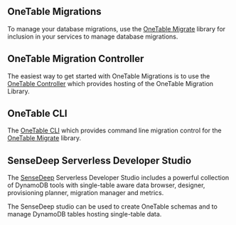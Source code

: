 
## OneTable Migrations

To manage your database migrations, use the [OneTable Migrate](https://www.npmjs.com/package/onetable-migrate) library for inclusion in your services to manage database migrations.

## OneTable Migration Controller

The easiest way to get started with OneTable Migrations is to use the [OneTable Controller](https://github.com/sensedeep/onetable-controller) which provides hosting of the OneTable Migration Library.

## OneTable CLI

The [OneTable CLI](https://www.npmjs.com/package/onetable-cli) which provides command line migration control for the [OneTable Migrate](https://www.npmjs.com/package/onetable-migrate) library.

## SenseDeep Serverless Developer Studio

The [SenseDeep](https://www.sensedeep.com/) Serverless Developer Studio includes a powerful collection of DynamoDB tools with single-table aware data browser, designer, provisioning planner, migration manager and metrics.

The SenseDeep studio can be used to create OneTable schemas and to manage DynamoDB tables hosting single-table data.
